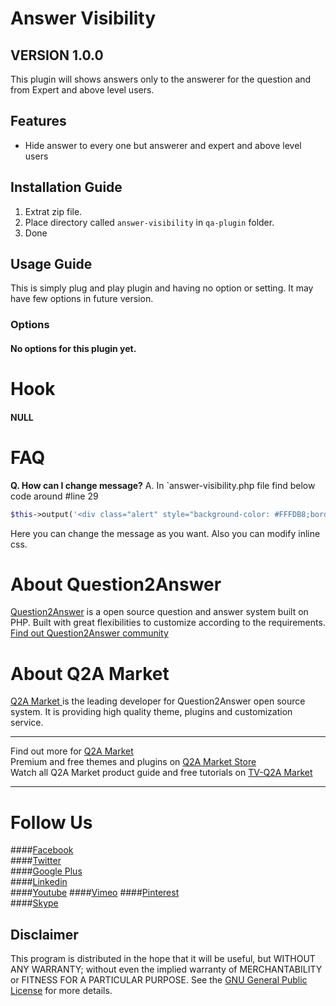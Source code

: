 Answer Visibility
=================
VERSION 1.0.0
-------------
This plugin will shows answers only to the answerer for the question and from Expert and above level users.

Features
--------
- Hide answer to every one but answerer and expert and above level users

Installation Guide
------------------
1. Extrat zip file.
2. Place directory called `answer-visibility` in `qa-plugin` folder.
3. Done

Usage Guide
-----------

This is simply plug and play plugin and having no option or setting. It may have few options in future version.

### Options
#### No options for this plugin yet.

Hook
====
#### NULL

FAQ
===
**Q. How can I change message?**
A. In `answer-visibility.php file find below code around #line 29
```php
$this->output('<div class="alert" style="background-color: #FFFDB8;border: 1px solid #D4D2A9;">Provide an answer to view other\'s answers</div>');
```
Here you can change the message as you want. Also you can modify inline css.


About Question2Answer
=====================
[Question2Answer][q2a_link] is a open source question and answer system built on PHP. Built with great flexibilities to customize according to the requirements. [Find out Question2Answer community][q2a_community]

About Q2A Market
================
[Q2A Market ][author]is the leading developer for Question2Answer open source system. It is providing high quality theme, plugins and customization service.

---
Find out more for [Q2A Market][author]  
Premium and free themes and plugins on [Q2A Market Store][store]  
Watch all Q2A Market product guide and free tutorials on [TV-Q2A Market][tv]

---

Follow Us
=========
####[Facebook][fb]  
####[Twitter][twit]  
####[Google Plus][gp]  
####[Linkedin][ln]  
####[Youtube][yt] 
####[Vimeo][vm]
####[Pinterest][pin]  
####[Skype][skp]  


Disclaimer
----------
This program is distributed in the hope that it will be useful, but WITHOUT ANY WARRANTY; 
without even the implied warranty of MERCHANTABILITY or FITNESS FOR A PARTICULAR PURPOSE. 
See the [GNU General Public License][GNU] for more details.

[q2a_link]:http://www.question2answer.org
[q2a_community]:http://www.question2answer.org/qa/
[author]: http://www.q2amarket.com
[tv]: http://tv.q2amarket.com
[GNU]:http://www.gnu.org/licenses/gpl.html
[store]:http://store.q2amarket.com
[fb]: https://www.facebook.com/q2amarket
[twit]: https://twitter.com/Q2AMarket
[gp]: https://plus.google.com/101360115965915958175/about
[ln]: http://www.linkedin.com/in/q2amarket
[yt]: http://www.youtube.com/user/q2amarket
[pin]: http://pinterest.com/q2amarket/
[vm]: https://vimeo.com/q2amarket
[skp]: http://myskype.info/q2amarket